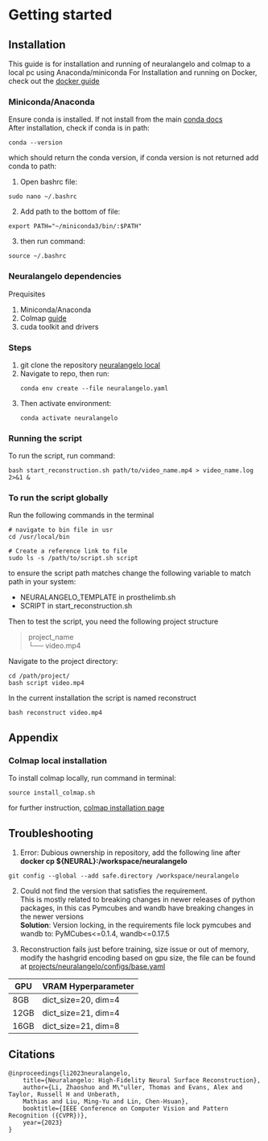 # Getting started

## Installation

This guide is for installation and running of neuralangelo and colmap to a local pc using Anaconda/miniconda
For Installation and running on Docker, check out the [docker guide](https://github.com/pere49/Prosthetic-Neuralangelo-Mesh.git)
### Miniconda/Anaconda
Ensure conda is installed. If not install from the main [conda docs](https://docs.conda.io/projects/conda/en/latest/user-guide/install/linux.html)  
After installation, check if conda is in path:
```
conda --version
```
which should return the conda version, if conda version is not returned add conda to path:  
1. Open bashrc file:  
```
sudo nano ~/.bashrc
```   
2. Add path to the bottom of file:  
```
export PATH="~/miniconda3/bin/:$PATH"
```
3. then run command:  
```
source ~/.bashrc
```

### Neuralangelo dependencies
Prequisites
1. Miniconda/Anaconda
2. Colmap [guide](#getting-started/##appendix)
3. cuda toolkit and drivers

### Steps
1. git clone the repository [neuralangelo local]()
2. Navigate to repo, then run:
    ```
    conda env create --file neuralangelo.yaml
    ```
3. Then activate environment:
    ```
    conda activate neuralangelo
    ```
### Running the script
To run the script, run command:
```
bash start_reconstruction.sh path/to/video_name.mp4 > video_name.log 2>&1 &
```

<!-- Automating the script to run globally -->
### To run the script globally
Run the following commands in the terminal
```
# navigate to bin file in usr
cd /usr/local/bin

# Create a reference link to file
sudo ls -s /path/to/script.sh script
```

to ensure the script path matches change the following variable to match path in your system:  
+ NEURALANGELO_TEMPLATE in prosthelimb.sh
+ SCRIPT in start_reconstruction.sh

Then to test the script, you need the following project structure  

> project_name  
> └── video.mp4

Navigate to the project directory:
```
cd /path/project/
bash script video.mp4
```

In the current installation the script is named reconstruct
```
bash reconstruct video.mp4
````


## Appendix
### Colmap local installation
To install colmap locally, run command in terminal:
```
source install_colmap.sh
```

for further instruction, [colmap installation page](https://colmap.github.io/install.html#linux)

## Troubleshooting
1. Error: Dubious ownership in repository, add the following line after **docker cp ${NEURAL}:/workspace/neuralangelo**
```
git config --global --add safe.directory /workspace/neuralangelo
```

2. Could not find the version that satisfies the requirement.  
This is mostly related to breaking changes in newer releases of python packages, in this cas Pymcubes and wandb have breaking changes in the newer versions  
**Solution**: Version locking, in the requirements file lock pymcubes and wandb to: PyMCubes<=0.1.4, wandb<=0.17.5

3. Reconstruction fails just before training, size issue or out of memory, modify the hashgrid encoding based on gpu size, the file can be found at [projects/neuralangelo/configs/base.yaml]()  

|GPU | VRAM Hyperparameter |
|--- | --- |
|8GB | dict_size=20, dim=4 |
|12GB | dict_size=21, dim=4 |
|16GB | dict_size=21, dim=8 |

## Citations
```
@inproceedings{li2023neuralangelo,  
    title={Neuralangelo: High-Fidelity Neural Surface Reconstruction},  
    author={Li, Zhaoshuo and M\"uller, Thomas and Evans, Alex and Taylor, Russell H and Unberath,   
    Mathias and Liu, Ming-Yu and Lin, Chen-Hsuan},  
    booktitle={IEEE Conference on Computer Vision and Pattern Recognition ({CVPR})},  
    year={2023}  
}
```